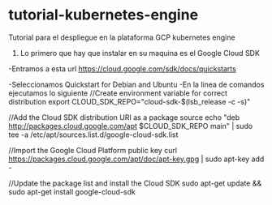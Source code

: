 # tutorial-kubernetes-engine
Tutorial para el despliegue en la plataforma GCP  kubernetes engine

1. Lo primero que hay que instalar en su maquina es el Google Cloud SDK

  -Entramos a esta url https://cloud.google.com/sdk/docs/quickstarts
	
  -Seleccionamos Quickstart for Debian and Ubuntu
  -En la linea de comandos ejecutamos lo siguiente
   //Create environment variable for correct distribution
      export CLOUD_SDK_REPO="cloud-sdk-$(lsb_release -c -s)"

   //Add the Cloud SDK distribution URI as a package source
      echo "deb http://packages.cloud.google.com/apt $CLOUD_SDK_REPO main" | sudo tee -a /etc/apt/sources.list.d/google-cloud-sdk.list

   //Import the Google Cloud Platform public key
      curl https://packages.cloud.google.com/apt/doc/apt-key.gpg | sudo apt-key add -

   //Update the package list and install the Cloud SDK
      sudo apt-get update && sudo apt-get install google-cloud-sdk


